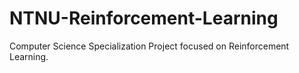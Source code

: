 # NTNU-Reinforcement-Learning
Computer Science Specialization Project focused on Reinforcement Learning.
